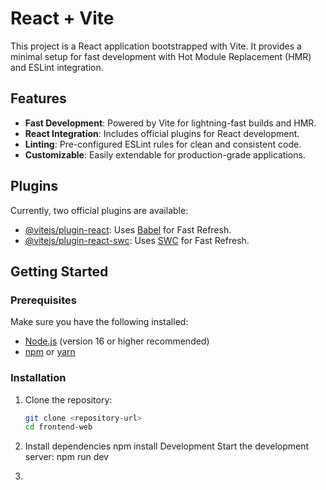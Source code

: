 # React + Vite

This project is a React application bootstrapped with Vite. It provides a minimal setup for fast development with Hot Module Replacement (HMR) and ESLint integration.

## Features

- **Fast Development**: Powered by Vite for lightning-fast builds and HMR.
- **React Integration**: Includes official plugins for React development.
- **Linting**: Pre-configured ESLint rules for clean and consistent code.
- **Customizable**: Easily extendable for production-grade applications.

## Plugins

Currently, two official plugins are available:

- [@vitejs/plugin-react](https://github.com/vitejs/vite-plugin-react/blob/main/packages/plugin-react/README.md): Uses [Babel](https://babeljs.io/) for Fast Refresh.
- [@vitejs/plugin-react-swc](https://github.com/vitejs/vite-plugin-react-swc): Uses [SWC](https://swc.rs/) for Fast Refresh.

## Getting Started

### Prerequisites

Make sure you have the following installed:

- [Node.js](https://nodejs.org/) (version 16 or higher recommended)
- [npm](https://www.npmjs.com/) or [yarn](https://yarnpkg.com/)

### Installation

1. Clone the repository:

   ```sh
   git clone <repository-url>
   cd frontend-web
2. Install dependencies
    npm install
    Development
    Start the development server: npm run dev
3.